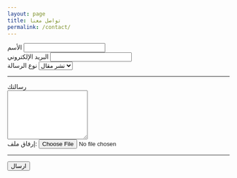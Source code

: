 ```yaml
---
layout: page
title: تواصل معنا
permalink: /contact/
---
```

<!-- https://medium.com/getform-all-about/how-to-add-a-contact-form-to-your-jekyll-website-6c61e811bdee -->

<form accept-charset="UTF-8" action="https://getform.io/f/1ebf002f-3f03-4db0-9862-25181f55a94d" method="POST" enctype="multipart/form-data" target="_blank">
    <div class="form-group">
        <div class="form-group">
            <label>الأسم</label>
            <input type="text" name="name" class="form-control" required="required">
        </div>
        <label required="required">البريد الإلكتروني</label>
        <input type="email" name="email" class="form-control">
    </div>
    <div class="form-group">
        <label>نوع الرسالة</label>
        <select class="form-control" name="platform" required="required">
            <option>نشر مقال</option>
            <option>إقتراح</option>
            <option>شكوى</option>
            <option>أخرى</option>
        </select>
    </div>
    <hr>
    <div class="form-group mt-3">
        <label>رسالتك</label>
        <br>
        <textarea type="text" name="name" class="form-control" required="required" rows=7></textarea>
    </div>
    <div class="form-group mt-3">
        <label class="mr-2">إرفاق ملف:</label>
        <input type="file" name="file">
    </div>
    <hr>
    <button style="float: left;" type="submit" class="btn btn-secondary">ارسال</button>
</form>